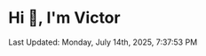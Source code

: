 <h1>Hi 👋, I'm Victor </h1>

<!--RECENT_ACTIVITY:start-->
<!--RECENT_ACTIVITY:end-->

<!--RECENT_ACTIVITY:last_update-->
Last Updated: Monday, July 14th, 2025, 7:37:53 PM
<!--RECENT_ACTIVITY:last_update_end-->
